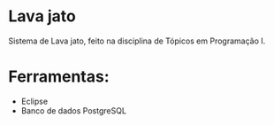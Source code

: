 # Lava jato

Sistema de Lava jato, feito na disciplina de Tópicos em Programação I.

# Ferramentas:

- Eclipse
- Banco de dados PostgreSQL

